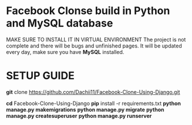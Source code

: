 # Facebook Clonse build in Python and MySQL database
MAKE SURE TO INSTALL IT IN VIRTUAL ENVIRONMENT
The project is not complete and there will be bugs and unfinished pages.
It will be updated every day, make sure you have **MySQL** installed.

# SETUP GUIDE
**git** clone https://github.com/Dachii11/Facebook-Clone-Using-Django.git

**cd** Facebook-Clone-Using-Django
    **pip** install -r requirements.txt
    **python manage.py makemigrations**
    **python manage.py migrate**
    **python manage.py createsuperuser**
    **python manage.py runserver**
